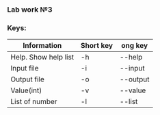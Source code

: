 ### Lab work №3

### Keys:
| Information | Short key | ong key |
|----------------------|----|--------|
| Help. Show help list | -h | --help | 
| Input file | -i | --input | 
| Output file | -o | --output | 
| Value(int) | -v | --value | 
| List of number | -l | --list | 
